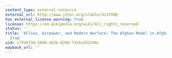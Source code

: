 ```yaml
---
content_type: external-resource
external_url: http://www.jstor.org/stable/4137490
has_external_license_warning: true
license: https://en.wikipedia.org/wiki/All_rights_reserved
status: ''
title: 'Allies, Airpower, and Modern Warfare: The Afghan Model in Afghanistan and
  Iraq'
uid: c7fde730-2808-462b-8266-73c6a252246c
wayback_url: ''
---
```

